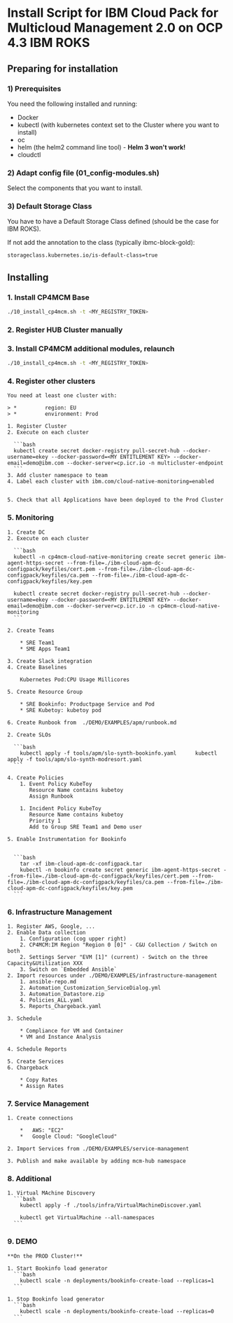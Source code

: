 # Install Script for IBM Cloud Pack for Multicloud Management 2.0 on OCP 4.3 IBM ROKS


## Preparing for installation

### 1) Prerequisites

You need the following installed and running:

* Docker
* kubectl (with kubernetes context set to the Cluster where you want to install)
* oc
* helm (the helm2 command line tool)  - **Helm 3 won't work!**
* cloudctl



### 2) Adapt config file  (01_config-modules.sh)

Select the components that you want to install.



### 3) Default Storage Class

You have to have a Default Storage Class defined (should be the case for IBM ROKS).

If not add the annotation to the class (typically ibmc-block-gold): 

```bash
storageclass.kubernetes.io/is-default-class=true
```



## Installing


### 1. Install CP4MCM Base

```bash
./10_install_cp4mcm.sh -t <MY_REGISTRY_TOKEN>
```

### 2. Register HUB Cluster manually

### 3. Install CP4MCM additional modules, relaunch

```bash
./10_install_cp4mcm.sh -t <MY_REGISTRY_TOKEN>
```



### 4. Register other clusters

	You need at least one cluster with:
	
	> * 		region: EU
	> * 		environment: Prod

	1. Register Cluster
  	2. Execute on each cluster
  
	  ```bash
	  kubectl create secret docker-registry pull-secret-hub --docker-username=ekey --docker-password=<MY ENTITLEMENT KEY> --docker-email=demo@ibm.com --docker-server=cp.icr.io -n multicluster-endpoint
	  ```
	3. Add cluster namespace to team
	4. Label each cluster with ibm.com/cloud-native-monitoring=enabled 


	5. Check that all Applications have been deployed to the Prod Cluster


### 5. Monitoring
  	1. Create DC
 	2. Execute on each cluster
  
	  ```bash
	  kubectl -n cp4mcm-cloud-native-monitoring create secret generic ibm-agent-https-secret --from-file=./ibm-cloud-apm-dc-configpack/keyfiles/cert.pem --from-file=./ibm-cloud-apm-dc-configpack/keyfiles/ca.pem --from-file=./ibm-cloud-apm-dc-configpack/keyfiles/key.pem
	
	  kubectl create secret docker-registry pull-secret-hub --docker-username=ekey --docker-password=<MY ENTITLEMENT KEY> --docker-email=demo@ibm.com --docker-server=cp.icr.io -n cp4mcm-cloud-native-monitoring
	  ```

	2. Create Teams
	   
		* SRE Team1
		* SME Apps Team1

	3. Create Slack integration
	4. Create Baselines
	
		Kubernetes Pod:CPU Usage Millicores
	
	5. Create Resource Group
	
		* SRE Bookinfo: Productpage Service and Pod
		* SRE Kubetoy: kubetoy pod
		
	6. Create Runbook from 	./DEMO/EXAMPLES/apm/runbook.md
		
	2. Create SLOs
  
	  ```bash
		kubectl apply -f tools/apm/slo-synth-bookinfo.yaml	  	kubectl apply -f tools/apm/slo-synth-modresort.yaml
	  ```

	4. Create Policies
		1. Event Policy KubeToy
		   Resource Name contains kubetoy
		   Assign Runbook
		   
		1. Incident Policy KubeToy
		   Resource Name contains kubetoy
		   Priority 1
		   Add to Group SRE Team1 and Demo user

	5. Enable Instrumentation for Bookinfo


	  ```bash
		tar -xf ibm-cloud-apm-dc-configpack.tar
		kubectl -n bookinfo create secret generic ibm-agent-https-secret --from-file=./ibm-cloud-apm-dc-configpack/keyfiles/cert.pem --from-file=./ibm-cloud-apm-dc-configpack/keyfiles/ca.pem --from-file=./ibm-cloud-apm-dc-configpack/keyfiles/key.pem
	  ```




### 6. Infrastructure Management

	1. Register AWS, Google, ...
	2. Enable Data collection
		1. Configuration (cog upper right)
		2. CP4MCM:IM Region "Region 0 [0]" - C&U Collection / Switch on both
		2. Settings Server "EVM [1]" (current) - Switch on the three Capacity&Utilization XXX
		3. Switch on `Embedded Ansible`
	2. Import resources under ./DEMO/EXAMPLES/infrastructure-management
		1. ansible-repo.md
		2. Automation_Customization_ServiceDialog.yml
		3. Automation_Datastore.zip
		4. Policies_ALL.yaml
		5. Reports_Chargeback.yaml

	3. Schedule 
	
		* Compliance for VM and Container
		* VM and Instance Analysis 

	4. Schedule Reports

	5. Create Services
	6. Chargeback
		
		* Copy Rates
		* Assign Rates



### 7. Service Management

	1. Create connections
	
		* 	AWS: "EC2"
		* 	Google Cloud: "GoogleCloud"
	
	2. Import Services from ./DEMO/EXAMPLES/service-management
  
	3. Publish and make available by adding mcm-hub namespace 




### 8. Additional 

	1. Virtual MAchine Discovery
	  ```bash
 		kubectl apply -f ./tools/infra/VirtualMachineDiscover.yaml

		kubectl get VirtualMachine --all-namespaces
	  ```



### 9. DEMO

	**On the PROD Cluster!**

	1. Start Bookinfo load generator
	  ```bash
		kubectl scale -n deployments/bookinfo-create-load --replicas=1	  
	  ```

	1. Stop Bookinfo load generator
	  ```bash
		kubectl scale -n deployments/bookinfo-create-load --replicas=0	  
	  ```




